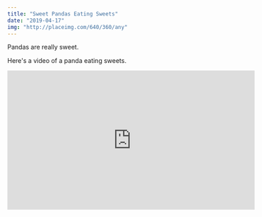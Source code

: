 ```yaml
---
title: "Sweet Pandas Eating Sweets"
date: "2019-04-17"
img: "http://placeimg.com/640/360/any"
---
```


Pandas are really sweet.

Here's a video of a panda eating sweets.

<iframe width="560" height="315" src="https://www.youtube.com/embed/4n0xNbfJLR8" frameborder="0" allowfullscreen></iframe>